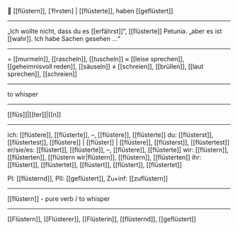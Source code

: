 🤫 [[flüstern]], [ˈflʏstɐn] | [[flüsterte]], haben [[geflüstert]]

---
„Ich wollte nicht, dass du es [[erfährst]]“, [[flüsterte]] Petunia. „aber es ist [[wahr]]. Ich habe Sachen gesehen …“

---
= [[murmeln]], [[rascheln]], [[tuscheln]]
≈ [[leise sprechen]], [[geheimnisvoll reden]], [[säuseln]]
≠ [[schreien]], [[brüllen]], [[laut sprechen]], [[schreien]]

---
to whisper

---
[[flüs]]|[[ter]]|[[n]]

---
ich: [[flüstere]], [[flüsterte]], –, [[flüstere]], [[flüsterte]]
du: [[flüsterst]], [[flüstertest]], [[flüstere]] | [[flüster]] | [[flüstere]], [[flüsterst]], [[flüstertest]]
er/sie/es: [[flüstert]], [[flüsterte]], –, [[flüstere]], [[flüsterte]]
wir: [[flüstern]], [[flüsterten]], [[flüstern wir|flüstern]], [[flüstern]], [[flüsterten]]
ihr: [[flüstert]], [[flüstertet]], [[flüstert]], [[flüstert]], [[flüstertet]]

PI: [[flüsternd]], PII: [[geflüstert]], Zu+inf: [[zuflüstern]]

---
[[flüstern]] - pure verb / to whisper

---
[[Flüstern]], [[Flüsterer]], [[Flüsterin]], [[flüsternd]], [[geflüstert]]